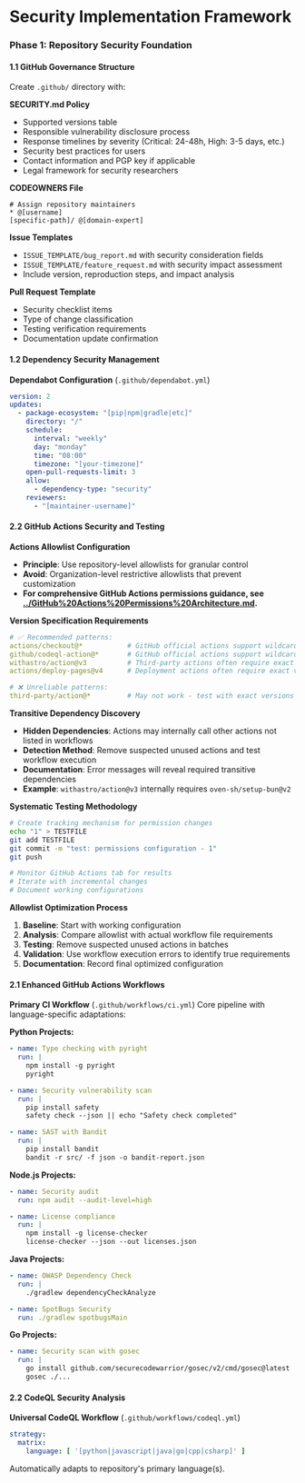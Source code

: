 # Security Implementation Framework

### Phase 1: Repository Security Foundation

#### 1.1 GitHub Governance Structure
Create `.github/` directory with:

**SECURITY.md Policy**
- Supported versions table
- Responsible vulnerability disclosure process
- Response timelines by severity (Critical: 24-48h, High: 3-5 days, etc.)
- Security best practices for users
- Contact information and PGP key if applicable
- Legal framework for security researchers

**CODEOWNERS File**
```
# Assign repository maintainers
* @[username]
[specific-path]/ @[domain-expert]
```

**Issue Templates**
- `ISSUE_TEMPLATE/bug_report.md` with security consideration fields
- `ISSUE_TEMPLATE/feature_request.md` with security impact assessment
- Include version, reproduction steps, and impact analysis

**Pull Request Template**
- Security checklist items
- Type of change classification
- Testing verification requirements
- Documentation update confirmation

#### 1.2 Dependency Security Management

**Dependabot Configuration** (`.github/dependabot.yml`)
```yaml
version: 2
updates:
  - package-ecosystem: "[pip|npm|gradle|etc]"
    directory: "/"
    schedule:
      interval: "weekly"
      day: "monday"
      time: "08:00"
      timezone: "[your-timezone]"
    open-pull-requests-limit: 3
    allow:
      - dependency-type: "security"
    reviewers:
      - "[maintainer-username]"
```

#### 2.2 GitHub Actions Security and Testing

**Actions Allowlist Configuration**
- **Principle**: Use repository-level allowlists for granular control
- **Avoid**: Organization-level restrictive allowlists that prevent customization
- **For comprehensive GitHub Actions permissions guidance, see [../GitHub%20Actions%20Permissions%20Architecture.md](../GitHub%20Actions%20Permissions%20Architecture.md).**

**Version Specification Requirements**
```yaml
# ✅ Recommended patterns:
actions/checkout@*           # GitHub official actions support wildcards
github/codeql-action@*       # GitHub official actions support wildcards
withastro/action@v3          # Third-party actions often require exact versions
actions/deploy-pages@v4      # Deployment actions often require exact versions

# ❌ Unreliable patterns:
third-party/action@*         # May not work - test with exact versions
```

**Transitive Dependency Discovery**
- **Hidden Dependencies**: Actions may internally call other actions not listed in workflows
- **Detection Method**: Remove suspected unused actions and test workflow execution
- **Documentation**: Error messages will reveal required transitive dependencies
- **Example**: `withastro/action@v3` internally requires `oven-sh/setup-bun@v2`

**Systematic Testing Methodology**
```bash
# Create tracking mechanism for permission changes
echo "1" > TESTFILE
git add TESTFILE
git commit -m "test: permissions configuration - 1"
git push

# Monitor GitHub Actions tab for results
# Iterate with incremental changes
# Document working configurations
```

**Allowlist Optimization Process**
1. **Baseline**: Start with working configuration
2. **Analysis**: Compare allowlist with actual workflow file requirements
3. **Testing**: Remove suspected unused actions in batches
4. **Validation**: Use workflow execution errors to identify true requirements
5. **Documentation**: Record final optimized configuration

#### 2.1 Enhanced GitHub Actions Workflows

**Primary CI Workflow** (`.github/workflows/ci.yml`)
Core pipeline with language-specific adaptations:

**Python Projects:**
```yaml
- name: Type checking with pyright
  run: |
    npm install -g pyright
    pyright

- name: Security vulnerability scan
  run: |
    pip install safety
    safety check --json || echo "Safety check completed"

- name: SAST with Bandit
  run: |
    pip install bandit
    bandit -r src/ -f json -o bandit-report.json
```

**Node.js Projects:**
```yaml
- name: Security audit
  run: npm audit --audit-level=high

- name: License compliance
  run: |
    npm install -g license-checker
    license-checker --json --out licenses.json
```

**Java Projects:**
```yaml
- name: OWASP Dependency Check
  run: |
    ./gradlew dependencyCheckAnalyze

- name: SpotBugs Security
  run: ./gradlew spotbugsMain
```

**Go Projects:**
```yaml
- name: Security scan with gosec
  run: |
    go install github.com/securecodewarrior/gosec/v2/cmd/gosec@latest
    gosec ./...
```

#### 2.2 CodeQL Security Analysis

**Universal CodeQL Workflow** (`.github/workflows/codeql.yml`)
```yaml
strategy:
  matrix:
    language: [ '[python|javascript|java|go|cpp|csharp]' ]
```
Automatically adapts to repository's primary language(s).
